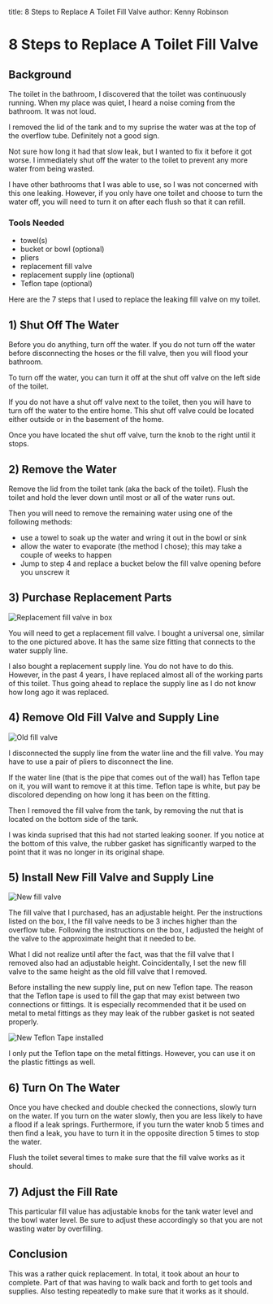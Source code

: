 ﻿title: 8 Steps to Replace A Toilet Fill Valve
author: Kenny Robinson

# 8 Steps to Replace A Toilet Fill Valve

## Background

The toilet in the bathroom, I discovered that the toilet was continuously running.
When my place was quiet, I heard a noise coming from the bathroom. It was not loud.

I removed the lid of the tank and to my suprise the water was at the top of the overflow
tube. Definitely not a good sign. 

Not sure how long it had that slow leak, but I wanted 
to fix it before it got worse. 
I immediately shut off the water to the toilet to prevent any more water from being wasted. 

I have other bathrooms that I was able to use, so I was not concerned with this one leaking. 
However, if you only have one toilet and choose to turn the water off, you will need to turn 
it on after each flush so that it can refill.

### Tools Needed 

* towel(s)
* bucket or bowl (optional)
* pliers 
* replacement fill valve
* replacement supply line (optional)
* Teflon tape (optional)

Here are the 7 steps that I used to replace the leaking fill valve on my toilet.

## 1) Shut Off The Water

Before you do anything, turn off the water. If you do not turn off the water before disconnecting the hoses or
the fill valve, then you will flood your bathroom.

To turn off the water, you can turn it off at the shut off valve on the left side of the toilet.

If you do not have a shut off valve next to the toilet, then you will have to turn off the water to
the entire home. This shut off valve could be located either outside or in the basement of the home.

Once you have located the shut off valve, turn the knob to the right until it stops.

## 2) Remove the Water

Remove the lid from the toilet tank (aka the back of the toilet). Flush the toilet and hold the
lever down until most or all of the water runs out.

Then you will need to remove the remaining water using one of the following methods:

* use a towel to soak up the water and wring it out in the bowl or sink
* allow the water to evaporate (the method I chose); this may take a couple of weeks to happen
* Jump to step 4 and replace a bucket below the fill valve opening before you unscrew it

## 3) Purchase Replacement Parts

![Replacement fill valve in box](/diy/2020.03.15-replacing-toilet-fill-valve/20200314_162009.jpg)

You will need to get a replacement fill valve. I bought a universal one, similar to the one
pictured above. It has the same size fitting that connects to the water supply line.

I also bought a replacement supply line. You do not have to do this. However, in the past 4 years,
I have replaced almost all of the working parts of this toilet. Thus going ahead to replace
the supply line as I do not know how long ago it was replaced.

## 4) Remove Old Fill Valve and Supply Line

![Old fill valve](/diy/2020.03.15-replacing-toilet-fill-valve/20200314_164549.jpg)

I disconnected the supply line from the water line and the fill valve. You may have to use
a pair of pliers to disconnect the line.

If the water line (that is the pipe that comes out of the wall) has Teflon tape on it, you
will want to remove it at this time. Teflon tape is white, but pay be discolored depending
on how long it has been on the fitting.

Then I removed the fill valve from the tank, by removing the nut that is located on the
bottom side of the tank.

I was kinda suprised that this had not started leaking sooner. If you notice at the bottom 
of this valve, the rubber gasket has significantly warped to the point that it was no longer
in its original shape.

## 5) Install New Fill Valve and Supply Line

![New fill valve](/diy/2020.03.15-replacing-toilet-fill-valve/20200314_162111.jpg)

The fill valve that I purchased, has an adjustable height. Per the instructions listed on the box,
I the fill valve needs to be 3 inches higher than the overflow tube. Following the instructions
on the box, I adjusted the height of the valve to the approximate height that it needed to be.

What I did not realize until after the fact, was that the fill valve that I removed also had
an adjustable height. Coincidentally, I set the new fill valve to the same height as the old fill
valve that I removed.

Before installing the new supply line, put on new Teflon tape. The reason that the Teflon tape
is used to fill the gap that may exist between two connections or fittings. It is especially
recommended that it be used on metal to metal fittings as they may leak of the rubber gasket
is not seated properly.

![New Teflon Tape installed](/diy/2020.03.15-replacing-toilet-fill-valve/20200314_163700.jpg)

I only put the Teflon tape on the metal fittings. However, you can use it on the plastic
fittings as well.

## 6) Turn On The Water

Once you have checked and double checked the connections, slowly turn on the water. If you turn
on the water slowly, then you are less likely to have a flood if a leak springs. Furthermore,
if you turn the water knob 5 times and then find a leak, you have to turn it in the opposite
direction 5 times to stop the water.

Flush the toilet several times to make sure that the fill valve works as it should.

## 7) Adjust the Fill Rate

This particular fill value has adjustable knobs for the tank water level and the bowl
water level. Be sure to adjust these accordingly so that you are not wasting water
by overfilling.

## Conclusion

This was a rather quick replacement. In total, it took about an hour to complete. Part of that
was having to walk back and forth to get tools and supplies. Also testing repeatedly to make
sure that it works as it should.
